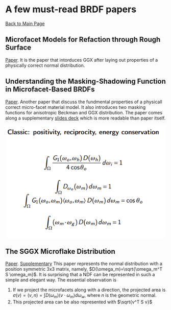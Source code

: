 # A few must-read BRDF papers

[Back to Main Page](../README.md)

## Microfacet Models for Refaction through Rough Surface
[Paper](https://hal.science/hal-04001287v1/file/MIPNet.pdf). It is the paper that intorduces GGX after laying out properties of a physically correct normal distribution.

## Understanding the Masking-Shadowing Function in Microfacet-Based BRDFs
[Paper](https://jcgt.org/published/0003/02/03/paper.pdf). Another paper that discuss the fundmental properties of a physicall correct micro-facet material model. It also introduces two masking functions for anisotropic Beckman and GGX distribution. The paper comes along a supplementary [slides deck](https://jcgt.org/published/0003/02/03/presentation.pdf) which is more readable than paper itself. 

<img src="images/mask.png" alt="MIPNet neural architecture" style="display: block; margin: 0 auto;">

## The SGGX Microflake Distribution
[Paper](https://drive.google.com/file/d/0BzvWIdpUpRx_dXJIMk9rdEdrd00/view?usp=sharing&resourcekey=0-ZS9wFi1rJvENbyWTH6BAFA). [Supplementary](https://drive.google.com/file/d/0BzvWIdpUpRx_djVyMG9jMnltdTg/view?usp=sharing&resourcekey=0-VTvjBPesVjrNy4SH2ShqDw) This paper represents the normal distribution with a position symmetric 3x3 matrix, namely, $D(\omega_m)=\sqrt{\omega_m^T S \omega_m}$. It is surprising that a NDF can be represented in such a simple and elegant way. The essential observation is 

1. If we project the microfacets along with a direction, the projected area is $\sigma(v) = (v, n) = \int D(\omega_m)(v \cdot \omega_m)d \omega_w$, where $n$ is the geometric normal.
2. This projected area can be also represented with $\sqrt{v^T S v}$

